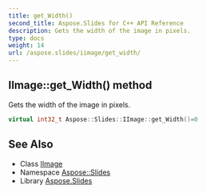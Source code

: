 ```yaml
---
title: get_Width()
second_title: Aspose.Slides for C++ API Reference
description: Gets the width of the image in pixels.
type: docs
weight: 14
url: /aspose.slides/iimage/get_width/
---
```

## IImage::get_Width() method


Gets the width of the image in pixels.

```cpp
virtual int32_t Aspose::Slides::IImage::get_Width()=0
```

## See Also

* Class [IImage](../)
* Namespace [Aspose::Slides](../../)
* Library [Aspose.Slides](../../../)